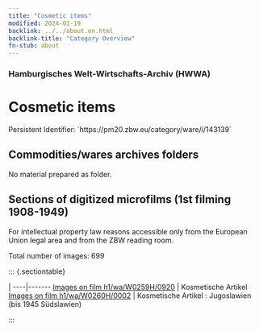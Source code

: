 ```yaml
---
title: "Cosmetic items"
modified: 2024-01-19
backlink: ../../about.en.html
backlink-title: "Category Overview"
fn-stub: about
---
```


### Hamburgisches Welt-Wirtschafts-Archiv (HWWA)

# Cosmetic items

<div class="hint">Persistent Identifier: `https://pm20.zbw.eu/category/ware/i/143139`</div>







## Commodities/wares archives folders





No material prepared as folder.



<a id="filmsections" />

## Sections of digitized microfilms (1st filming 1908-1949)

<p>For intellectual property law reasons accessible only from the European Union legal area and from the ZBW reading room.</p>



<p>Total number of images: 699</p>




::: {.sectiontable}

 | 
----|-------
<a class="btn" href="https://pm20.zbw.eu/film/h1/wa/W0259H/0920" rel="nofollow">Images on film h1/wa/W0259H/0920</a> | Kosmetische Artikel
<a class="btn" href="https://pm20.zbw.eu/film/h1/wa/W0260H/0002" rel="nofollow">Images on film h1/wa/W0260H/0002</a> | Kosmetische Artikel : Jugoslawien (bis 1945 Südslawien)


:::
















